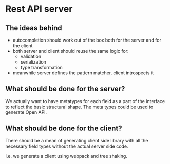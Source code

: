 # Rest API server

## The ideas behind

- autocompletion should work out of the box both for the server and for the client
- both server and client should reuse the same logic for:
    - validation
    - serialization
    - type transformation
- meanwhile server defines the pattern matcher, client introspects it

## What should be done for the server?

We actually want to have metatypes for each field
as a part of the interface to reflect the basic structural shape.
The meta types could be used to generate Open API.

## What should be done for the client?

There should be a mean of generating client side library with all the necessary field
types without the actual server side code.

I.e. we generate a client using webpack and tree shaking.

